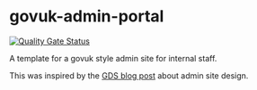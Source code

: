 # govuk-admin-portal

[![Quality Gate Status](https://sonarcloud.io/api/project_badges/measure?project=MichaelStevenson2207_govuk-admin-portal&metric=alert_status)](https://sonarcloud.io/summary/new_code?id=MichaelStevenson2207_govuk-admin-portal)

A template for a govuk style admin site for internal staff.

This was inspired by the [GDS blog post](https://designnotes.blog.gov.uk/2015/09/25/design-principles-for-admin-interfaces) about admin site design.